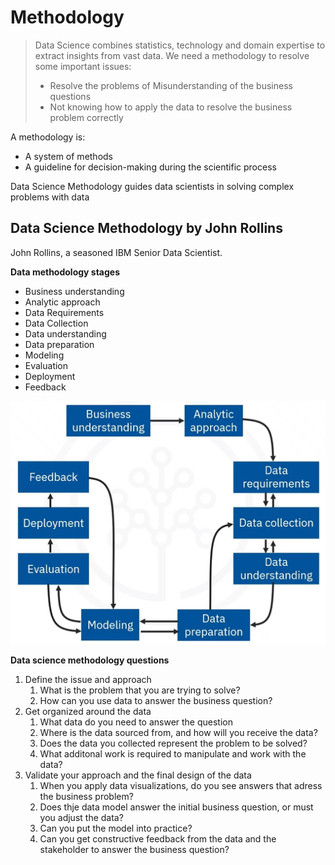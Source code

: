 # Methodology

> Data Science combines statistics, technology  and domain expertise to extract insights from vast data. We need a methodology to resolve some important issues:
> - Resolve the problems of Misunderstanding of the business questions
> - Not knowing how to apply the data to resolve the business problem correctly

A methodology is: 

- A system of methods
- A guideline for decision-making during the scientific process

Data Science Methodology guides data scientists in solving complex problems with data

## Data Science Methodology by John Rollins

John Rollins, a seasoned IBM Senior Data Scientist.

**Data methodology stages**

- Business understanding
- Analytic approach
- Data Requirements
- Data Collection
- Data understanding
- Data preparation
- Modeling
- Evaluation
- Deployment
- Feedback

![](../IBM/img/datasciencie_methodology.png)


**Data science methodology questions**

1. Define the issue and approach
   1. What is the problem that you are trying to solve?
   2. How can you use data to answer the business question?
2. Get organized around the data
   1. What data do you need to answer the question
   2. Where is the data sourced from, and how will you receive the data?
   3. Does the data you collected represent the problem to be solved?
   4. What additonal work is required to manipulate and work with the data?
3. Validate your approach and the final design of the data
   1. When you apply data visualizations, do you see answers that adress the business problem?
   2. Does thje data model answer the initial business question, or must you adjust the data?
   3. Can you put the model into practice?
   4. Can you get constructive feedback from the data and the stakeholder to answer the business question?